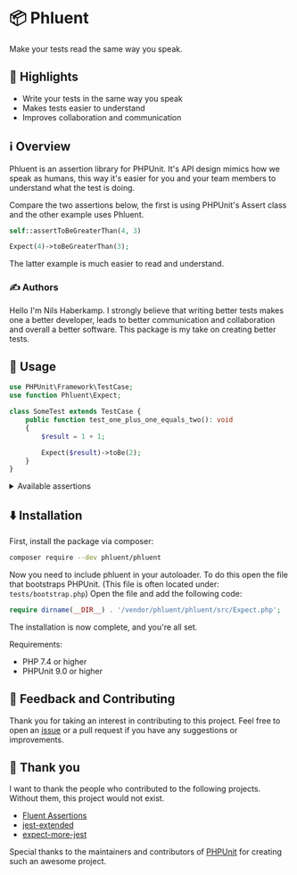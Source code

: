 # 📦 Phluent

Make your tests read the same way you speak.

## 🌟 Highlights

- Write your tests in the same way you speak
- Makes tests easier to understand
- Improves collaboration and communication


## ℹ️ Overview

Phluent is an assertion library for PHPUnit. It's API design mimics how we speak as humans, this way it's easier
for you and your team members to understand what the test is doing.

Compare the two assertions below, the first is using PHPUnit's Assert class and the other example uses Phluent.

```php
self::assertToBeGreaterThan(4, 3)
```

```php
Expect(4)->toBeGreaterThan(3);
```

The latter example is much easier to read and understand.


### ✍️ Authors

Hello I'm Nils Haberkamp. I strongly believe that writing better tests makes one a better developer, leads to better
communication and collaboration and overall a better software. This package is my take on creating better tests.


## 🚀 Usage

```php
use PHPUnit\Framework\TestCase;
use function Phluent\Expect;

class SomeTest extends TestCase {
    public function test_one_plus_one_equals_two(): void
    {
        $result = 1 + 1;

        Expect($result)->toBe(2);
    }
}
```

<details>
<summary>Available assertions</summary>

* toBeEmpty
* toBe
* toBeAnInteger
* toBeNegative
* toBeInBetween
* toBePositive
* toBeGreaterThan
* toBeLessThan
* toBeAFloat
* toBeLessThanOrEqual
* toBeGreaterThanOrEqual
* toBeAString
* toBeEmpty
* toStartWith
* toEndWith
* toBeABoolean
* toBeAnArray
* toBeInstanceOf
* toBeNull
* toBeFalse
* toBeTrue
* toContainAllOf
* toContainAnyOf
* toContain
* toHaveALengthOf
</details>


## ⬇️ Installation

First, install the package via composer:

```bash
composer require --dev phluent/phluent
```

Now you need to include phluent in your autoloader. To do this open
the file that bootstraps PHPUnit. (This file is often located under: `tests/bootstrap.php`)
Open the file and add the following code:

```php
require dirname(__DIR__) . '/vendor/phluent/phluent/src/Expect.php';
```

The installation is now complete, and you're all set.

Requirements:

* PHP 7.4 or higher
* PHPUnit 9.0 or higher


## 💭 Feedback and Contributing

Thank you for taking an interest in contributing to this project. Feel free to open an [issue](https://github.com/Haberkamp/phluent/issues/new)
or a pull request if you have any suggestions or improvements.


## 🏅 Thank you

I want to thank the people who contributed to the following projects. Without them, this project would
not exist.

* [Fluent Assertions](https://github.com/fluentassertions/fluentassertions)
* [jest-extended](https://github.com/jest-community/jest-extended)
* [expect-more-jest](https://github.com/JamieMason/expect-more/tree/master/packages/expect-more-jest)

Special thanks to the maintainers and contributors of [PHPUnit](https://github.com/sebastianbergmann/phpunit)
for creating such an awesome project.
